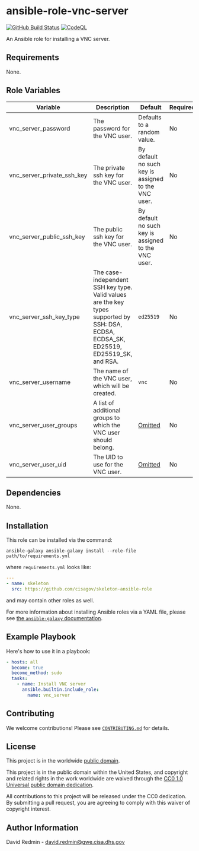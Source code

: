 # ansible-role-vnc-server #

[![GitHub Build Status](https://github.com/cisagov/ansible-role-vnc-server/workflows/build/badge.svg)](https://github.com/cisagov/ansible-role-vnc-server/actions)
[![CodeQL](https://github.com/cisagov/ansible-role-vnc-server/workflows/CodeQL/badge.svg)](https://github.com/cisagov/ansible-role-vnc-server/actions/workflows/codeql-analysis.yml)

An Ansible role for installing a VNC server.

## Requirements ##

None.

## Role Variables ##

| Variable | Description | Default | Required |
|----------|-------------|---------|----------|
| vnc\_server\_password | The password for the VNC user. | Defaults to a random value. | No |
| vnc\_server\_private\_ssh\_key | The private ssh key for the VNC user. | By default no such key is assigned to the VNC user. | No |
| vnc\_server\_public\_ssh\_key | The public ssh key for the VNC user. | By default no such key is assigned to the VNC user. | No |
| vnc\_server\_ssh\_key\_type | The case-independent SSH key type. Valid values are the key types supported by SSH:  DSA, ECDSA, ECDSA_SK, ED25519, ED25519_SK, and RSA. | `ed25519` | No |
| vnc\_server\_username | The name of the VNC user, which will be created. | `vnc` | No |
| vnc\_server\_user\_groups | A list of additional groups to which the VNC user should belong. | [Omitted](https://docs.ansible.com/ansible/latest/user_guide/playbooks_filters.html#making-variables-optional) | No |
| vnc\_server\_user\_uid | The UID to use for the VNC user. | [Omitted](https://docs.ansible.com/ansible/latest/user_guide/playbooks_filters.html#making-variables-optional) | No |

## Dependencies ##

None.

## Installation ##

This role can be installed via the command:

```console
ansible-galaxy ansible-galaxy install --role-file path/to/requirements.yml
```

where `requirements.yml` looks like:

```yaml
---
- name: skeleton
  src: https://github.com/cisagov/skeleton-ansible-role
```

and may contain other roles as well.

For more information about installing Ansible roles via a YAML file,
please see [the `ansible-galaxy`
documentation](https://docs.ansible.com/ansible/latest/galaxy/user_guide.html#installing-multiple-roles-from-a-file).

## Example Playbook ##

Here's how to use it in a playbook:

```yaml
- hosts: all
  become: true
  become_method: sudo
  tasks:
    - name: Install VNC server
      ansible.builtin.include_role:
        name: vnc_server
```

## Contributing ##

We welcome contributions!  Please see [`CONTRIBUTING.md`](CONTRIBUTING.md) for
details.

## License ##

This project is in the worldwide [public domain](LICENSE).

This project is in the public domain within the United States, and
copyright and related rights in the work worldwide are waived through
the [CC0 1.0 Universal public domain
dedication](https://creativecommons.org/publicdomain/zero/1.0/).

All contributions to this project will be released under the CC0
dedication. By submitting a pull request, you are agreeing to comply
with this waiver of copyright interest.

## Author Information ##

David Redmin - <david.redmin@gwe.cisa.dhs.gov>
